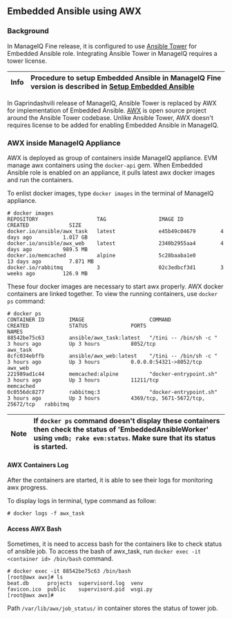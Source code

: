 ## Embedded Ansible using AWX

### Background

In ManageIQ Fine release, it is configured to use [Ansible
Tower](https://www.ansible.com/products/tower) for Embedded Ansible
role. Integrating Ansible Tower in ManageIQ requires a tower license.

| Info | Procedure to setup Embedded Ansible in ManageIQ Fine version is described in [Setup Embedded Ansible](http://talk.manageiq.org/t/howto-setup-embedded-ansible/2291) |
|------|:------|

In Gaprindashvili release of ManageIQ, Ansible Tower is replaced by AWX
for implementation of Embedded Ansible.
[AWX](https://github.com/ansible/awx) is open source project around the
Ansible Tower codebase. Unlike Ansible Tower, AWX doesn't requires
license to be added for enabling Embedded Ansible in ManageIQ.

### AWX inside ManageIQ Appliance

AWX is deployed as group of containers inside ManageIQ appliance. EVM
manage awx containers using the `docker-api` gem. When Embedded Ansible
role is enabled on an appliance, it pulls latest awx docker images and
run the containers.

To enlist docker images, type `docker images` in the terminal of
ManageIQ appliance.

```
# docker images
REPOSITORY                   TAG                 IMAGE ID            CREATED             SIZE
docker.io/ansible/awx_task   latest              e45b49c04679        4 days ago          1.017 GB
docker.io/ansible/awx_web    latest              2340b2955aa4        4 days ago          989.5 MB
docker.io/memcached          alpine              5c28baaba1e0        13 days ago         7.871 MB
docker.io/rabbitmq           3                   02c3edbcf3d1        3 weeks ago         126.9 MB
```

These four docker images are necessary to start awx properly. AWX
docker containers are linked together. To view the running containers,
use `docker ps` command:

```
# docker ps
CONTAINER ID        IMAGE                     COMMAND                  CREATED             STATUS              PORTS                                NAMES
88542be75c63        ansible/awx_task:latest   "/tini -- /bin/sh -c "   3 hours ago         Up 3 hours          8052/tcp                             awx_task
8cfc034ebffb        ansible/awx_web:latest    "/tini -- /bin/sh -c "   3 hours ago         Up 3 hours          0.0.0.0:54321->8052/tcp              awx_web
221989ad1c44        memcached:alpine          "docker-entrypoint.sh"   3 hours ago         Up 3 hours          11211/tcp                            memcached
0c0556dc8277        rabbitmq:3                "docker-entrypoint.sh"   3 hours ago         Up 3 hours          4369/tcp, 5671-5672/tcp, 25672/tcp   rabbitmq

```

| Note | If `docker ps` command doesn't display these containers then check the status of 'EmbeddedAnsibleWorker' using `vmdb; rake evm:status`. Make sure that its status is started.  |
|------|:------|

#### AWX Containers Log

After the containers are started, it is able to see their logs for
monitoring awx progress.

To display logs in terminal, type command as follow:

```
# docker logs -f awx_task

```

#### Access AWX Bash

Sometimes, it is need to access bash for the containers like to check
status of ansible job. To access the bash of awx_task, run `docker exec
-it <container id> /bin/bash` command.

```
# docker exec -it 88542be75c63 /bin/bash
[root@awx awx]# ls
beat.db      projects  supervisord.log	venv
favicon.ico  public    supervisord.pid	wsgi.py
[root@awx awx]#

```

Path `/var/lib/awx/job_status/` in container stores the status of tower
job.

